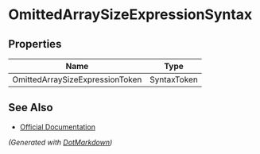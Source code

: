 # OmittedArraySizeExpressionSyntax

## Properties

| Name                            | Type        |
| ------------------------------- | ----------- |
| OmittedArraySizeExpressionToken | SyntaxToken |

## See Also

* [Official Documentation](https://docs.microsoft.com/en-us/dotnet/api/microsoft.codeanalysis.csharp.syntax.omittedarraysizeexpressionsyntax)


*\(Generated with [DotMarkdown](http://github.com/JosefPihrt/DotMarkdown)\)*